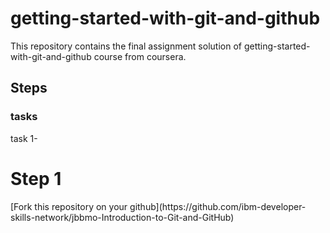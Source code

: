 # getting-started-with-git-and-github
This repository contains the final assignment solution of getting-started-with-git-and-github course from coursera.


## Steps

### tasks 
task 1- 

<h1>Step 1</h1>
[Fork this repository on your github](https://github.com/ibm-developer-skills-network/jbbmo-Introduction-to-Git-and-GitHub)


